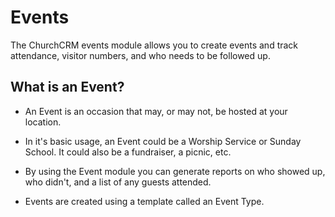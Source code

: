 # Events

The ChurchCRM events module allows you to create events and track attendance, visitor numbers, and who needs to be followed up.

## What is an Event?

- An Event is an occasion that may, or may not, be hosted at your location.

- In it's basic usage, an Event could be a Worship Service or Sunday School. It could also be a fundraiser, a picnic, etc. 

- By using the Event module you can generate reports on who showed up, who didn't, and a list of any guests attended. 

- Events are created using a template called an Event Type.
